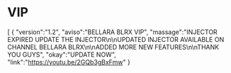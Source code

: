 # VIP
[ { "version":"1.2", "aviso":"BELLARA BLRX VIP", "massage":"INJECTOR EXPIRED UPDATE THE INJECTOR\n\nUPDATED INJECTOR AVAILABLE ON CHANNEL BELLARA BLRX\n\nADDED MORE NEW FEATURES\n\nTHANK YOU GUYS", "okay":"UPDATE NOW", "link":"https://youtu.be/2GQb3gBxFmw" } 
